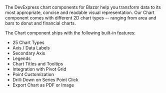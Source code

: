 The DevExpress chart components for Blazor help you transform data to its most appropriate, concise and readable visual representation. Our Chart component comes with different 2D chart types -- ranging from area and bars to donut and financial charts.

The Chart component ships with the following built-in features:

* 25 Chart Types
* Axis / Data Labels
* Secondary Axis
* Legends
* Chart Titles and Tooltips
* Integration with Pivot Grid
* Point Customization
* Drill-Down on Series Point Click
* Export Chart as PDF or Image

